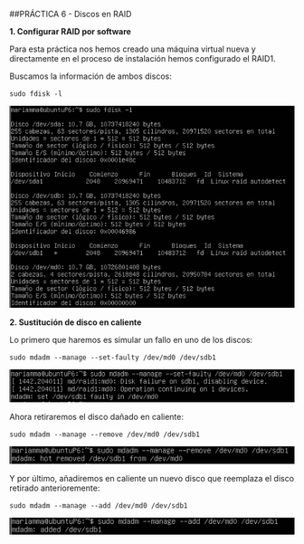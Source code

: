 ﻿##PRÁCTICA 6 - Discos en RAID

**1. Configurar RAID por software**

Para esta práctica nos hemos creado una máquina virtual nueva y directamente en el proceso
de instalación hemos configurado el RAID1.

Buscamos la información de ambos discos:

	sudo fdisk -l

![img](https://github.com/MariaMma6/SWAP/blob/master/imagenes/imgP6/5.PNG  "Información de los discos")

**2. Sustitución de disco en caliente**

Lo primero que haremos es simular un fallo en uno de los discos:

	sudo mdadm --manage --set-faulty /dev/md0 /dev/sdb1

![img](https://github.com/MariaMma6/SWAP/blob/master/imagenes/imgP6/1.PNG  "Simulación de fallo")

Ahora retiraremos el disco dañado en caliente:

	sudo mdadm --manage --remove /dev/md0 /dev/sdb1

![img](https://github.com/MariaMma6/SWAP/blob/master/imagenes/imgP6/2.PNG  "Retirada de disco")


Y por último, añadiremos en caliente un nuevo disco que reemplaza el disco retirado anterioremente:

	sudo mdadm --manage --add /dev/md0 /dev/sdb1

![img](https://github.com/MariaMma6/SWAP/blob/master/imagenes/imgP6/3.PNG  "Reemplazo de disco")